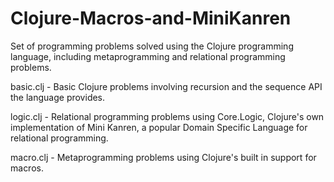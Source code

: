 # Clojure-Macros-and-MiniKanren
Set of programming problems solved using the Clojure programming language, including metaprogramming and relational programming problems.

basic.clj - Basic Clojure problems involving recursion and the sequence API the language provides.

logic.clj - Relational programming problems using Core.Logic, Clojure's own implementation of Mini Kanren, a popular  Domain Specific Language for relational programming.

macro.clj - Metaprogramming problems using Clojure's built in support for macros.


